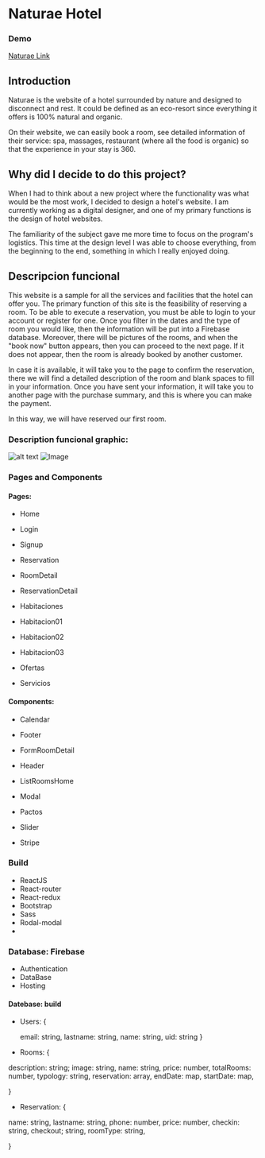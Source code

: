 # Naturae Hotel

### Demo 

[Naturae Link](https://hotel-skylab.firebaseapp.com/)

## Introduction
Naturae is the website of a hotel surrounded by nature and designed to disconnect and rest. It could be defined as an eco-resort since everything it offers is 100% natural and organic.

 On their website, we can easily book a room, see detailed information of their service: spa, massages, restaurant (where all the food is organic) so that the experience in your stay is 360.

## Why did I decide to do this project?
When I had to think about a new project where the functionality was what would be the most work, I decided to design a hotel's website. I am currently working as a digital designer, and one of my primary functions is the design of hotel websites. 

The familiarity of the subject gave me more time to focus on the program's logistics. This time at the design level I was able to choose everything, from the beginning to the end, something in which I really enjoyed doing.

## Descripcion funcional

This website is a sample for all the services and facilities that the hotel can offer you. The primary function of this site is the feasibility of reserving a room. To be able to execute a reservation, you must be able to login to your account or register for one. Once you filter in the dates and the type of room you would like, then the information will be put into a Firebase database. Moreover, there will be pictures of the rooms, and when the "book now" button appears, then you can proceed to the next page. If it does not appear, then the room is already booked by another customer.   

In case it is available, it will take you to the page to confirm the reservation,  there we will find a detailed description of the room and blank spaces to fill in your information. 
Once you have sent your information, it will take you to another page with the purchase summary, and this is where you can make the payment. 

In this way, we will have reserved our first room.

### Description funcional graphic:

![alt text]()
![Image](../image/diagrama-01.jpg)

### Pages and Components
#### Pages:

* Home

* Login

* Signup

* Reservation

* RoomDetail

* ReservationDetail

* Habitaciones

* Habitacion01

* Habitacion02

* Habitacion03

* Ofertas

* Servicios

#### Components:

* Calendar

* Footer

* FormRoomDetail

* Header

* ListRoomsHome

* Modal

* Pactos

* Slider

* Stripe

### Build

* ReactJS
* React-router
* React-redux
* Bootstrap
* Sass
* Rodal-modal
* 
### Database: Firebase

* Authentication
* DataBase
* Hosting

#### Datebase: build

* Users: {

	email: string,
    lastname: string,
    name: string,
    uid: string
}

* Rooms: {

description: string;
image: string,
name: string,
price: number,
totalRooms: number,
typology: string,
reservation: array,
	endDate: map,
	startDate: map,
    
}

* Reservation: {

name: string,
lastname: string,
phone: number,
price: number,
checkin: string,
checkout; string,
roomType: string,

}
